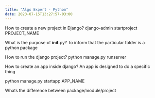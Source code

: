 ```yaml
---
title: "Algo Expert - Python"
date: 2023-07-15T13:27:57-03:00
---
```


How to create a new project in Django?
django-admin startproject PROJECT_NAME


What is the purpose of __init__.py?
To inform that the particular folder is a python package


How to run the django project?
python manage.py runserver


How to create an app inside django?
An app is designed to do a specific thing

python manage.py startapp APP_NAME


Whats the difference between package/module/project
